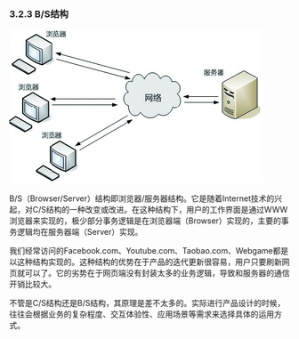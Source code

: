 ### 3.2.3 B/S结构

![](images/image01975.jpeg)

B/S（Browser/Server）结构即浏览器/服务器结构。它是随着Internet技术的兴起，对C/S结构的一种改变或改进。在这种结构下，用户的工作界面是通过WWW浏览器来实现的，极少部分事务逻辑是在浏览器端（Browser）实现的，主要的事务逻辑均在服务器端（Server）实现。

我们经常访问的Facebook.com、Youtube.com、Taobao.com、Webgame都是以这种结构实现的。这种结构的优势在于产品的迭代更新很容易，用户只要刷新网页就可以了。它的劣势在于网页端没有封装太多的业务逻辑，导致和服务器的通信开销比较大。

不管是C/S结构还是B/S结构，其原理是差不太多的。实际进行产品设计的时候，往往会根据业务的复杂程度、交互体验性、应用场景等需求来选择具体的运用方式。
